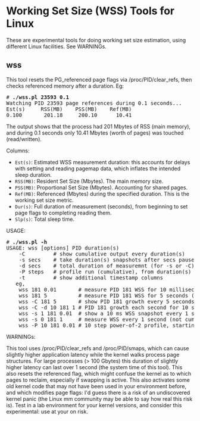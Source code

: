 # Working Set Size (WSS) Tools for Linux

These are experimental tools for doing working set size estimation, using different Linux facilities. See WARNINGs.

## wss

This tool resets the PG\_referenced page flags via /proc/PID/clear\_refs, then checks referenced memory after a duration. Eg:

<pre>
# <b>./wss.pl 23593 0.1</b>
Watching PID 23593 page references during 0.1 seconds...
Est(s)     RSS(MB)    PSS(MB)    Ref(MB)
0.100       201.18     200.10      10.41
</pre>

The output shows that the process had 201 Mbytes of RSS (main memory), and during 0.1 seconds only 10.41 Mbytes (worth of pages) was touched (read/written).

Columns:

- `Est(s)`:  Estimated WSS measurement duration: this accounts for delays with setting and reading pagemap data, which inflates the intended sleep duration.
- `RSS(MB)`: Resident Set Size (Mbytes). The main memory size.
- `PSS(MB)`: Proportional Set Size (Mbytes). Accounting for shared pages.
- `Ref(MB)`: Referenced (Mbytes) during the specified duration. This is the working set size metric.
- `Dur(s)`:  Full duration of measurement (seconds), from beginning to set page flags to completing reading them.
- `Slp(s)`:  Total sleep time.

USAGE:

<pre>
# <b>./wss.pl -h</b>
USAGE: wss [options] PID duration(s)
	-C         # show cumulative output every duration(s)
	-s secs    # take duration(s) snapshots after secs pauses
	-d secs    # total duration of measuremnt (for -s or -C)
	-P steps   # profile run (cumulative), from duration(s)
	-t         # show additional timestamp columns
   eg,
	wss 181 0.01       # measure PID 181 WSS for 10 milliseconds
	wss 181 5          # measure PID 181 WSS for 5 seconds (same overhead)
	wss -C 181 5       # show PID 181 growth every 5 seconds
	wss -C -d 10 181 1 # PID 181 growth each second for 10 seconds total
	wss -s 1 181 0.01  # show a 10 ms WSS snapshot every 1 second
	wss -s 0 181 1     # measure WSS every 1 second (not cumulative)
	wss -P 10 181 0.01 # 10 step power-of-2 profile, starting with 0.01s
</pre>

WARNINGs:

This tool uses /proc/PID/clear_refs and /proc/PID/smaps, which can
cause slightly higher application latency while the kernel walks process page
structures. For large processes (> 100 Gbytes) this duration of slightly
higher latency can last over 1 second (the system time of this tool). This
also resets the referenced flag, which might confuse the kernel as to which
pages to reclaim, especially if swapping is active. This also activates some
old kernel code that may not have been used in your environment before, and
which modifies page flags: I'd guess there is a risk of an undiscovered
kernel panic (the Linux mm community may be able to say how real this risk
is). Test in a lab environment for your kernel versions, and consider this
experimental: use at your on risk.

